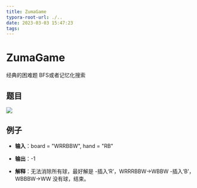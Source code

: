```yaml
---
title: ZumaGame
typora-root-url: ./..
date: 2023-03-03 15:47:23
tags:
---
```



# ZumaGame

经典的困难题
BFS或者记忆化搜索

<!--more-->

## 题目

<img src="/imgs/ZumaGame/question.png">

## 例子

* **输入**：board = "WRRBBW", hand = "RB"

* **输出**：-1
* **解释**：无法消除所有球，最好解是
  -插入‘R’，WRRRBBW->WBBW
  -插入‘B’，WBBBW->WW
  没有球，结束。
